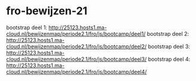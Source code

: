 # fro-bewijzen-21

bootstrap deel 1: http://25123.hosts1.ma-cloud.nl/bewijzenmap/periode2.1/fro/js/bootcamp/deel1/
bootstrap deel 2: http://25123.hosts1.ma-cloud.nl/bewijzenmap/periode2.1/fro/js/bootcamp/deel2/
bootstrap deel 3: http://25123.hosts1.ma-cloud.nl/bewijzenmap/periode2.1/fro/js/bootcamp/deel3/
bootstrap deel 4: http://25123.hosts1.ma-cloud.nl/bewijzenmap/periode2.1/fro/js/bootcamp/deel4/
